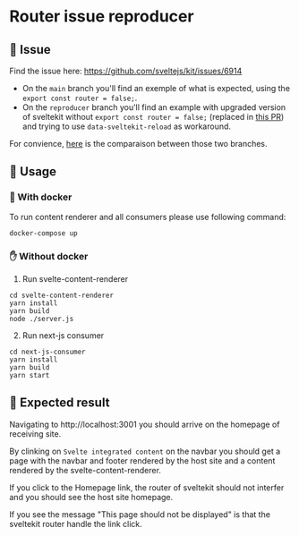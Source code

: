 # Router issue reproducer

## 🐛 Issue
Find the issue here: https://github.com/sveltejs/kit/issues/6914

- On the `main` branch you'll find an exemple of what is expected, using the `export const router = false;`. 
- On the `reproducer` branch you'll find an example with upgraded version of sveltekit without `export const router = false;` (replaced in [this PR](https://github.com/sveltejs/kit/pull/6446)) and trying to use `data-sveltekit-reload` as workaround.

For convience, [here](https://github.com/MaximeMenotti/sveltekit-router-issue-reproducer/pull/1/files) is the comparaison between those two branches.

## 🚀 Usage

### 🐳 With docker
To run content renderer and all consumers please use following command:
```shell
docker-compose up
```

### ✋ Without docker
1. Run svelte-content-renderer
```shell
cd svelte-content-renderer
yarn install
yarn build
node ./server.js
```

2. Run next-js consumer
```shell
cd next-js-consumer
yarn install
yarn build
yarn start
```

## 🙏 Expected result
Navigating to http://localhost:3001 you should arrive on the homepage of receiving site.

By clinking on `Svelte integrated content` on the navbar you should get a page with the navbar and footer rendered by the host site and a content rendered by the svelte-content-renderer. 

If you click to the Homepage link, the router of sveltekit should not interfer and you should see the host site homepage. 

If you see the message "This page should not be displayed" is that the sveltekit router handle the link click.


